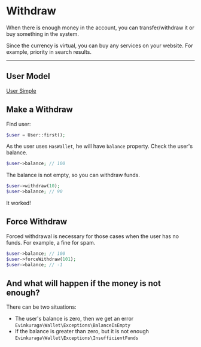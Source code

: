 # Withdraw

When there is enough money in the account, you can transfer/withdraw 
it or buy something in the system.

Since the currency is virtual, you can buy any services on your website. 
For example, priority in search results.

---

## User Model

[User Simple](_include/models/user_simple.md ':include')

## Make a Withdraw

Find user:

```php
$user = User::first(); 
```

As the user uses `HasWallet`, he will have `balance` property. 
Check the user's balance.

```php
$user->balance; // 100
```

The balance is not empty, so you can withdraw funds.

```php
$user->withdraw(10); 
$user->balance; // 90
```

It worked! 

## Force Withdraw

Forced withdrawal is necessary for those cases when 
the user has no funds. For example, a fine for spam.

```php
$user->balance; // 100
$user->forceWithdraw(101);
$user->balance; // -1
```

## And what will happen if the money is not enough?

There can be two situations:

- The user's balance is zero, then we get an error
`Evinkuraga\Wallet\Exceptions\BalanceIsEmpty`
- If the balance is greater than zero, but it is not enough
`Evinkuraga\Wallet\Exceptions\InsufficientFunds`
